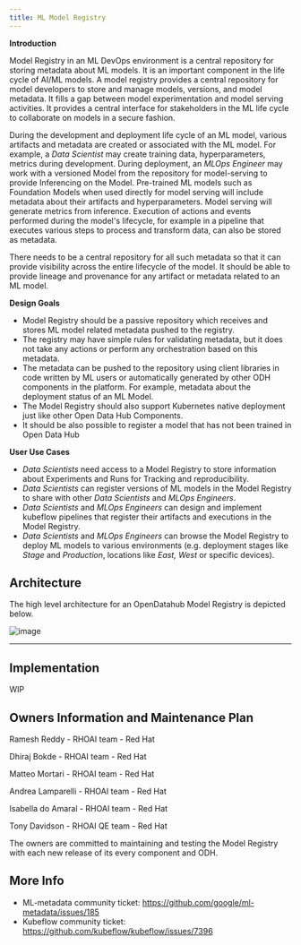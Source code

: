 ```yaml
---
title: ML Model Registry
---
```


**Introduction**

Model Registry in an ML DevOps environment is a central repository for storing metadata about ML models.
It is an important component in the life cycle of AI/ML models. 
A model registry provides a central repository for model developers to store and manage models, versions, and model metadata. 
It fills a gap between model experimentation and model serving activities. It provides a central interface for 
stakeholders in the ML life cycle to collaborate on models in a secure fashion.

During the development and deployment life cycle of an ML model, various artifacts and metadata are created or associated with the ML model.
For example, a *Data Scientist* may create training data, hyperparameters, metrics during development. 
During deployment, an *MLOps Engineer* may work with a versioned Model from the repository for model-serving to provide Inferencing on the Model. 
Pre-trained ML models such as Foundation Models when used directly for model serving will include metadata about their artifacts and hyperparameters. 
Model serving will generate metrics from inference. 
Execution of actions and events performed during the model's lifecycle, for example in a pipeline that executes various steps to process and transform data, can also be stored as metadata. 

There needs to be a central repository for all such metadata so that it can provide visibility across the entire lifecycle of the model. 
It should be able to provide lineage and provenance for any artifact or metadata related to an ML model. 

**Design Goals**

* Model Registry should be a passive repository which receives and stores ML model related metadata pushed to the registry.
* The registry may have simple rules for validating metadata, but it does not take any actions or perform any orchestration based on this metadata. 
* The metadata can be pushed to the repository using client libraries in code written by ML users or automatically generated by other ODH components in the platform. 
For example, metadata about the deployment status of an ML Model. 
* The Model Registry should also support Kubernetes native deployment just like other Open Data Hub Components. 
* It should be also possible to register a model that has not been trained in Open Data Hub

**User Use Cases**
- *Data Scientists* need access to a Model Registry to store information about Experiments and Runs for Tracking and reproducibility. 
- *Data Scientists* can register versions of ML models in the Model Registry to share with other *Data Scientists* and *MLOps Engineers*. 
- *Data Scientists* and *MLOps Engineers* can design and implement kubeflow pipelines that register their artifacts and executions in the Model Registry. 
- *Data Scientists* and *MLOps Engineers* can browse the Model Registry to deploy ML models to various environments (e.g. deployment stages like *Stage* and *Production*, locations like *East, West* or specific devices). 

## Architecture
The high level architecture for an OpenDatahub Model Registry is depicted below.

![image](https://github.com/opendatahub-io/opendatahub-community/assets/181691/62b9ea30-a1d2-47d6-8f97-c4bfa5ba8a88)

------------------------------------------------------------------------------------------------------------------------------

## Implementation
WIP

## Owners Information and Maintenance Plan
Ramesh Reddy - RHOAI team - Red Hat

Dhiraj Bokde - RHOAI team - Red Hat

Matteo Mortari - RHOAI team - Red Hat

Andrea Lamparelli - RHOAI team - Red Hat

Isabella do Amaral - RHOAI team - Red Hat

Tony Davidson - RHOAI QE team - Red Hat

The owners are committed to maintaining and testing the Model Registry with each new release of its every component and ODH.

## More Info
- ML-metadata community ticket: https://github.com/google/ml-metadata/issues/185
- Kubeflow community ticket: https://github.com/kubeflow/kubeflow/issues/7396
